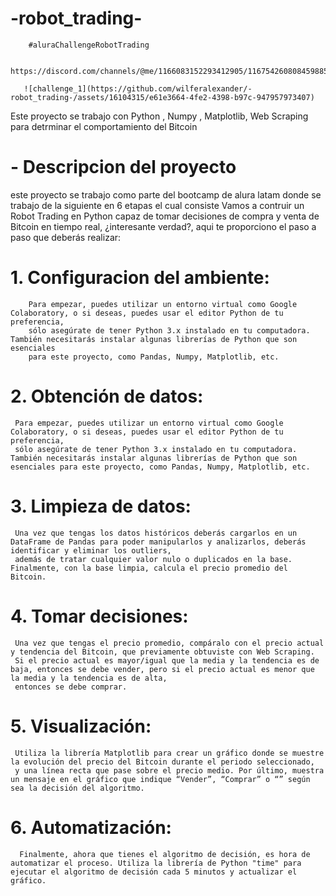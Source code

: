 # -robot_trading-
        #aluraChallengeRobotTrading

        https://discord.com/channels/@me/1166083152293412905/1167542608084598854

       ![challenge_1](https://github.com/wilferalexander/-robot_trading-/assets/16104315/e61e3664-4fe2-4398-b97c-947957973407)

Este proyecto se trabajo con Python , Numpy , Matplotlib, Web Scraping para detrminar el comportamiento del Bitcoin 
# - Descripcion del proyecto 
este proyecto se trabajo como parte del bootcamp de alura latam donde se trabajo de la siguiente en 6 etapas el cual consiste 
Vamos a contruir un Robot Trading en Python capaz de tomar decisiones de compra y venta de Bitcoin en tiempo real, ¿interesante verdad?, aqui te proporciono el paso a paso que deberás realizar:
# 1. Configuracion del ambiente:
        Para empezar, puedes utilizar un entorno virtual como Google Colaboratory, o si deseas, puedes usar el editor Python de tu preferencia,
        sólo asegúrate de tener Python 3.x instalado en tu computadora. También necesitarás instalar algunas librerías de Python que son esenciales
        para este proyecto, como Pandas, Numpy, Matplotlib, etc.
# 2.  Obtención de datos:
     Para empezar, puedes utilizar un entorno virtual como Google Colaboratory, o si deseas, puedes usar el editor Python de tu preferencia,
     sólo asegúrate de tener Python 3.x instalado en tu computadora. También necesitarás instalar algunas librerías de Python que son esenciales para este proyecto, como Pandas, Numpy, Matplotlib, etc.
# 3. Limpieza de datos:
     Una vez que tengas los datos históricos deberás cargarlos en un DataFrame de Pandas para poder manipularlos y analizarlos, deberás identificar y eliminar los outliers,
     además de tratar cualquier valor nulo o duplicados en la base. Finalmente, con la base limpia, calcula el precio promedio del Bitcoin.
# 4. Tomar decisiones: 
     Una vez que tengas el precio promedio, compáralo con el precio actual y tendencia del Bitcoin, que previamente obtuviste con Web Scraping.
     Si el precio actual es mayor/igual que la media y la tendencia es de baja, entonces se debe vender, pero si el precio actual es menor que la media y la tendencia es de alta,
     entonces se debe comprar.
# 5. Visualización:
     Utiliza la librería Matplotlib para crear un gráfico donde se muestre la evolución del precio del Bitcoin durante el periodo seleccionado,
     y una línea recta que pase sobre el precio medio. Por último, muestra un mensaje en el gráfico que indique “Vender”, “Comprar” o “” según sea la decisión del algoritmo.
# 6. Automatización:
      Finalmente, ahora que tienes el algoritmo de decisión, es hora de automatizar el proceso. Utiliza la librería de Python "time" para ejecutar el algoritmo de decisión cada 5 minutos y actualizar el gráfico.
